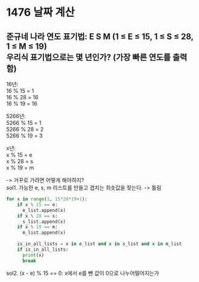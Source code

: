 1476 날짜 계산
================
준규네 나라 연도 표기법: E S M (1 ≤ E ≤ 15, 1 ≤ S ≤ 28, 1 ≤ M ≤ 19)  
우리식 표기법으로는 몇 년인가? (가장 빠른 연도를 출력함)  
-----------------------

16년:  
16 % 15 = 1  
16 % 28 = 16  
16 % 19 = 16  
  
5266년:  
5266 % 15 = 1  
5266 % 28 = 2  
5266 % 19 = 3  
  
x년:  
x % 15 = e  
x % 28 = s  
x % 19 = m  
  
-> 거꾸로 가려면 어떻게 해야하지?  
sol1. 가능한 e, s, m 리스트를 만들고 겹치는 최솟값을 찾는다. -> 틀림  
```python
for x in range(1, 15*28*19+1):  
    if x % 15 == e:  
      e_list.append(x)  
    if x % 28 == s:  
      s_list.append(x)  
    if x % 19 == m:  
      m_list.append(x)  
      
    is_in_all_lists = x in e_list and x in s_list and x in m_list  
    if is_in_all_lists:   
      print(x)  
      break  
  ```
sol2. (x - e) % 15 == 0: x에서 e를 뺀 값이 0으로 나누어떨어지는가  
